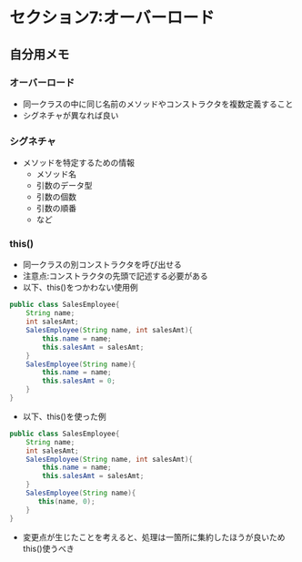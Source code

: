 # セクション7:オーバーロード


## 自分用メモ

### オーバーロード
- 同一クラスの中に同じ名前のメソッドやコンストラクタを複数定義すること
- シグネチャが異なれば良い

### シグネチャ
- メソッドを特定するための情報
    - メソッド名
    - 引数のデータ型
    - 引数の個数
    - 引数の順番
    - など


### this()
- 同一クラスの別コンストラクタを呼び出せる
- 注意点:コンストラクタの先頭で記述する必要がある
- 以下、this()をつかわない使用例
```java
public class SalesEmployee{
    String name;
    int salesAmt;
    SalesEmployee(String name, int salesAmt){
        this.name = name;
        this.salesAmt = salesAmt;
    }
    SalesEmployee(String name){
        this.name = name;
        this.salesAmt = 0;
    }
}
```

- 以下、this()を使った例
```java
public class SalesEmployee{
    String name;
    int salesAmt;
    SalesEmployee(String name, int salesAmt){
        this.name = name;
        this.salesAmt = salesAmt;
    }
    SalesEmployee(String name){
       this(name, 0);
    }
}
```
- 変更点が生じたことを考えると、処理は一箇所に集約したほうが良いためthis()使うべき